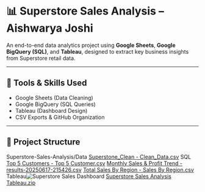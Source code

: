 # 📊 Superstore Sales Analysis – Aishwarya Joshi

An end-to-end data analytics project using **Google Sheets**, **Google BigQuery (SQL)**, and **Tableau**, designed to extract key business insights from Superstore retail data.

---

## 🔧 Tools & Skills Used

- Google Sheets (Data Cleaning)
- Google BigQuery (SQL Queries)
- Tableau (Dashboard Design)
- CSV Exports & GitHub Organization

---

## 📁 Project Structure
Superstore-Sales-Analysis/Data
[Superstone_Clean - Clean_Data.csv](https://github.com/user-attachments/files/20780317/Superstone_Clean.-.Clean_Data.csv)
SQL
[Top 5 Customers - Top 5 Customer.csv](https://github.com/user-attachments/files/20780327/Top.5.Customers.-.Top.5.Customer.csv)
[Monthly Sales & Profit Trend - results-20250617-215426.csv](https://github.com/user-attachments/files/20780325/Monthly.Sales.Profit.Trend.-.results-20250617-215426.csv)
[Total Sales By Region - Sales By Region.csv](https://github.com/user-attachments/files/20780324/Total.Sales.By.Region.-.Sales.By.Region.csv)
Tableau![Superstore Sales Dashboard](https://github.com/user-attachments/assets/47e681f3-a8ee-40bd-a44d-46b85b0e36f1)
[Superstore Sales Analysis Tableau.zip](https://github.com/user-attachments/files/20780449/Superstore.Sales.Analysis.Tableau.zip)



